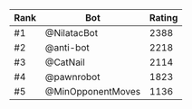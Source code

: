 Rank|Bot|Rating
---|---|---
#1|@NilatacBot|2388
#2|@anti-bot|2218
#3|@CatNail|2114
#4|@pawnrobot|1823
#5|@MinOpponentMoves|1136
